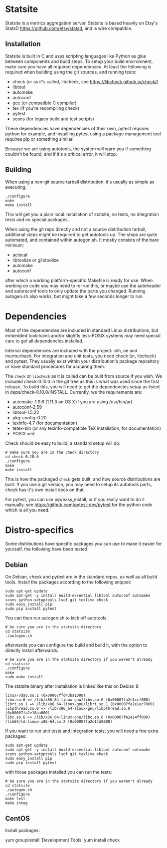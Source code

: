 Statsite
========

Statsite is a metrics aggregation server. Statsite is based heavily
on Etsy's StatsD <https://github.com/etsy/statsd>, and is wire compatible.

Installation
------------

Statsite is built in C and uses scripting languages like Python as glue between
components and build steps. To setup your build environment, make sure you
have all required dependencies. At least the following is required when building
using the git sources, and running tests:

- check (or as it's called, libcheck, see https://libcheck.github.io/check/)
- libtool
- automake
- autoconf
- gcc (or compatible C compiler)
- tex (if you're recompiling check)
- pytest
- scons (for legacy build and test scripts)

These dependencies have dependencies of their own, pytest requires python for
example, and installing pytest using a package management tool requires pip or
something similar.

Because we are using autotools, the system will warn you if something couldn't be
found, and if it's a critical error, it will stop.

Building
--------

When using a non-git source tarball distribution, it's usually as simple as executing:

~~~~
./configure
make
make install
~~~~

This will get you a plain local installation of statsite, no tests,
no integration tests and no special packages.

When using the git repo directly and not a source distribution tarball, additional
steps might be required to get autotools up. The steps are quite automated,
and contained within autogen.sh. It mostly consists of the bare mininum:

- aclocal
- libtoolize or glibtoolize
- automake
- autoconf

after which a working platform-specific Makefile is ready for use. When working on
code you may need to re-run this, or maybe use the autoheader and autoreconf tools
to only update the parts you changed. Running autogen.sh also works, but might take
a few seconds longer to run.


Dependencies
============

Most of the dependencies are included in standard Linux distributions,
but embedded toolchains and/or slightly less-POSIX systems may need special care
to get all dependencies installed.

Internal dependencies are included with the project: inih, ae and murmurhash.
For integration and unit tests, you need check (or, libcheck) and pytest. They
usually exist within your distribution's package repository or have standard
procedures for acquiring them.

The `check` or `libcheck` as it is called can be built from source if you wish.
We included check-0.10.0 in the git tree as this is what was used since the first release.
To build this, you will need to get the dependencies setup as listed in deps/check-0.10.0/INSTALL.
Currently, we the requirements are:

- automake-1.9.6 (1.11.3 on OS X if you are using /usr/bin/ar)
- autoconf-2.59
- libtool-1.5.22
- pkg-config-0.20
- texinfo-4.7 (for documentation)
- tetex-bin (or any texinfo-compatible TeX installation, for documentation)
- POSIX sed

Check should be easy to build, a standard setup will do:

~~~~
# make sure you are in the check directory
cd check-0.10.0
./configure
make
make install
~~~~

This is how the packaged `check` gets built, and how source distributions are built.
If you use a git version, you may need to setup its autotools parts,
check has it's own install docs on that.

For pytest, you can use pip/easy_install, or if you really want to do it manually,
see https://github.com/pytest-dev/pytest for the python code which is all you need.

Distro-specifics
================

Some distributions have specific packages you can use to make it easier for yourself,
the following have been tested:

Debian
------

On Debian, check and pytest are in the standard repos, as well as all build tools.
Install the packages according to the following snippet:

~~~~
sudo apt-get update
sudo apt-get -y install build-essential libtool autoconf automake scons python-setuptools lsof git texlive check
sudo easy_install pip
sudo pip install pytest
~~~~

You can then run autogen.sh to kick off autotools:
~~~~
# be sure you are in the statsite directory
cd statsite
./autogen.sh
~~~~

afterwards you can configure the build and build it, with the option to directly install afterwards:
~~~~
# be sure you are in the statsite directory if you weren't already
cd statsite
./configure
make
sudo make install
~~~~

The statsite binary after installation is linked like this on Debian 8:
~~~~
linux-vdso.so.1 (0x00007ffd43ba1000)
libm.so.6 => /lib/x86_64-linux-gnu/libm.so.6 (0x00007fa2e1ccf000)
librt.so.1 => /lib/x86_64-linux-gnu/librt.so.1 (0x00007fa2e1ac7000)
libpthread.so.0 => /lib/x86_64-linux-gnu/libpthread.so.0 (0x00007fa2e18aa000)
libc.so.6 => /lib/x86_64-linux-gnu/libc.so.6 (0x00007fa2e14ff000)
/lib64/ld-linux-x86-64.so.2 (0x00007fa2e1fd0000)
~~~~

If you want to run unit tests and integration tests, you will need a few extra packages:

~~~~
sudo apt-get update
sudo apt-get -y install build-essential libtool autoconf automake scons python-setuptools lsof git texlive check
sudo easy_install pip
sudo pip install pytest
~~~~

with those packages installed you can run the tests:
~~~~
# be sure you are in the statsite directory if you weren't already
cd statsite
./autogen.sh
./configure
make test
make integ
~~~~




CentOS
------

Install packages:

yum groupinstall 'Development Tools'
yum install check
